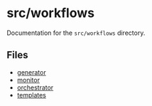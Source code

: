 # src/workflows

Documentation for the `src/workflows` directory.

## Files

- [generator](./generator.md)
- [monitor](./monitor.md)
- [orchestrator](./orchestrator.md)
- [templates](./templates.md)

